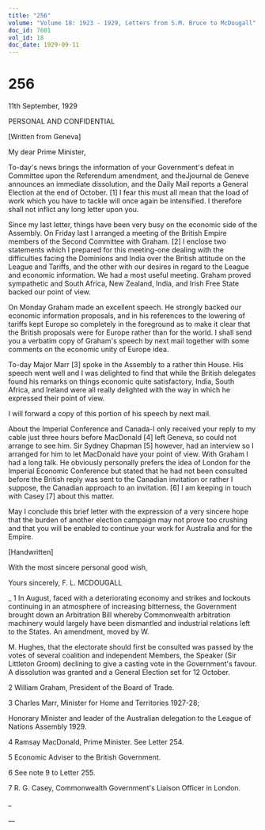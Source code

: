 ```yaml
---
title: "256"
volume: "Volume 18: 1923 - 1929, Letters from S.M. Bruce to McDougall"
doc_id: 7601
vol_id: 18
doc_date: 1929-09-11
---
```


# 256

11th September, 1929

PERSONAL AND CONFIDENTIAL

[Written from Geneva]

My dear Prime Minister,

To-day's news brings the information of your Government's defeat in Committee upon the Referendum amendment, and theJjournal de Geneve announces an immediate dissolution, and the Daily Mail reports a General Election at the end of October. [1] I fear this must all mean that the load of work which you have to tackle will once again be intensified. I therefore shall not inflict any long letter upon you.

Since my last letter, things have been very busy on the economic side of the Assembly. On Friday last I arranged a meeting of the British Empire members of the Second Committee with Graham. [2] I enclose two statements which I prepared for this meeting-one dealing with the difficulties facing the Dominions and India over the British attitude on the League and Tariffs, and the other with our desires in regard to the League and economic information. We had a most useful meeting. Graham proved sympathetic and South Africa, New Zealand, India, and Irish Free State backed our point of view.

On Monday Graham made an excellent speech. He strongly backed our economic information proposals, and in his references to the lowering of tariffs kept Europe so completely in the foreground as to make it clear that the British proposals were for Europe rather than for the world. I shall send you a verbatim copy of Graham's speech by next mail together with some comments on the economic unity of Europe idea.

To-day Major Marr [3] spoke in the Assembly to a rather thin House. His speech went well and I was delighted to find that while the British delegates found his remarks on things economic quite satisfactory, India, South Africa, and Ireland were all really delighted with the way in which he expressed their point of view.

I will forward a copy of this portion of his speech by next mail.

About the Imperial Conference and Canada-I only received your reply to my cable just three hours before MacDonald [4] left Geneva, so could not arrange to see him. Sir Sydney Chapman [5] however, had an interview so I arranged for him to let MacDonald have your point of view. With Graham I had a long talk. He obviously personally prefers the idea of London for the Imperial Economic Conference but stated that he had not been consulted before the British reply was sent to the Canadian invitation or rather I suppose, the Canadian approach to an invitation. [6] I am keeping in touch with Casey [7] about this matter.

May I conclude this brief letter with the expression of a very sincere hope that the burden of another election campaign may not prove too crushing and that you will be enabled to continue your work for Australia and for the Empire.

[Handwritten]

With the most sincere personal good wish,

Yours sincerely, F. L. MCDOUGALL 

_ 1 In August, faced with a deteriorating economy and strikes and lockouts continuing in an atmosphere of increasing bitterness, the Government brought down an Arbitration Bill whereby Commonwealth arbitration machinery would largely have been dismantled and industrial relations left to the States. An amendment, moved by W.

M. Hughes, that the electorate should first be consulted was passed by the votes of several coalition and independent Members, the Speaker (Sir Littleton Groom) declining to give a casting vote in the Government's favour. A dissolution was granted and a General Election set for 12 October.

2 William Graham, President of the Board of Trade.

3 Charles Marr, Minister for Home and Territories 1927-28;

Honorary Minister and leader of the Australian delegation to the League of Nations Assembly 1929.

4 Ramsay MacDonald, Prime Minister. See Letter 254.

5 Economic Adviser to the British Government.

6 See note 9 to Letter 255.

7 R. G. Casey, Commonwealth Government's Liaison Officer in London.

_

__
